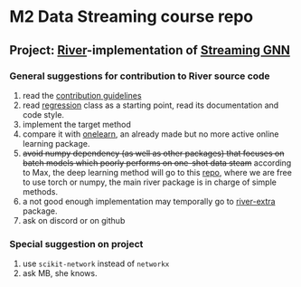 # M2 Data Streaming course repo

## Project: [River](https://github.com/online-ml/river)-implementation of [Streaming GNN](https://github.com/Junshan-Wang/ContinualGNN)

### General suggestions for contribution to River source code

1. read the [contribution guidelines](https://github.com/online-ml/river/blob/main/CONTRIBUTING.md)
2. read [regression](https://github.com/online-ml/river/blob/601d7b21919e2cec03dafc3c0e04e71251182495/river/linear_model/lin_reg.py) class as a starting point, read its documentation and code style.
3. implement the target method
4. compare it with [onelearn](https://github.com/onelearn/onelearn), an already made but no more active online learning package.
5. ~~avoid numpy dependency (as well as other packages) that focuses on batch models which poorly performs on one-shot data steam~~ according to Max, the deep learning method will go to this [repo](https://github.com/online-ml/river-torch), where we are free to use torch or numpy, the main river package is in charge of simple methods.
6. a not good enough implementation may temporally go to [river-extra](https://github.com/online-ml/river-extra) package.
7. ask on discord or on github

### Special suggestion on project

1. use `scikit-network` instead of `networkx`
2. ask MB, she knows.
